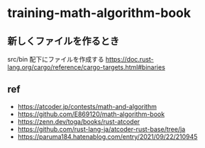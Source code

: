 training-math-algorithm-book
=====

新しくファイルを作るとき
-----

src/bin 配下にファイルを作成する
https://doc.rust-lang.org/cargo/reference/cargo-targets.html#binaries

ref
-----
- https://atcoder.jp/contests/math-and-algorithm
- https://github.com/E869120/math-algorithm-book
- https://zenn.dev/toga/books/rust-atcoder
- https://github.com/rust-lang-ja/atcoder-rust-base/tree/ja
- https://paruma184.hatenablog.com/entry/2021/09/22/210945


